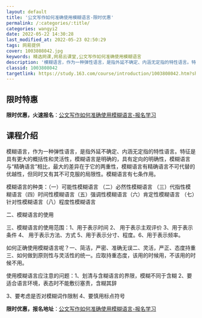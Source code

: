 ```yaml
---
layout: default
title: '公文写作如何准确使用模糊语言-限时优惠'
permalink: /:categories/:title/
categories: wangyi2
date: 2022-05-22 14:30:28
last_modified_at: 2022-05-23 02:50:29
tags: 网易提供
cover: 1003808042.jpg
keywords: 精选网课,网易云课堂,公文写作如何准确使用模糊语言
description: '模糊语言，作为一种弹性语言，是指外延不确定、内涵无定指的特性语言。特征是具有更大的概括性和灵活性，模糊语言是明确的，具有'
classid: 1003808042
targetlink: https://study.163.com/course/introduction/1003808042.htm?share=1&shareId=1025206652&utm_campaign=share&utm_medium=iphoneShare&utm_source=&utm_u=1025206652
---
```


## 限时特惠

**限时优惠，火速报名**：[公文写作如何准确使用模糊语言-报名学习](https://study.163.com/course/introduction/1003808042.htm?share=1&shareId=1025206652&utm_campaign=share&utm_medium=iphoneShare&utm_source=&utm_u=1025206652)

## 课程介绍

模糊语言，作为一种弹性语言，是指外延不确定、内涵无定指的特性语言。特征是具有更大的概括性和灵活性，模糊语言是明确的，具有定向的明确性，模糊语言与“精确语言”相比，最大的差异在于它的两重性，模糊语言有精确语言不可代替的优越性，但同时又有其不可克服的局限性。模糊语言有七条作用。

模糊语言的种类：（一）可能性模糊语言 （二）必然性模糊语言  （三）代指性模糊语言（四）时间性模糊语言（五）强调性模糊语言（六）肯定性模糊语言    （七）针对性模糊语言（八）程度性模糊语言

二、模糊语言的使用

三、模糊语言的使用范围：1、用于表示时间   2、 用于表示主观评价    3、用于表示条件   4、 用于表示方法、方式    5、用于表示分寸、程度。6、用于表示频率。

如何正确使用模糊语言呢？一、简洁，严密、准确无误二、灵活，严正、态度持重三、如何做到原则性与灵活性的统一。应取持重态度，该用的时候用，不该用的时候不用。

使用模糊语言应注意的问题：1、划清与含糊语言的界限，模糊不同于含糊 2、要适合语言环境，表态时不能敷衍塞责，含糊其辞

 3、要考虑是否对模糊词作限制 4、要慎用标点符号

**限时优惠，报名地址**：[公文写作如何准确使用模糊语言-报名学习](https://study.163.com/course/introduction/1003808042.htm?share=1&shareId=1025206652&utm_campaign=share&utm_medium=iphoneShare&utm_source=&utm_u=1025206652)

